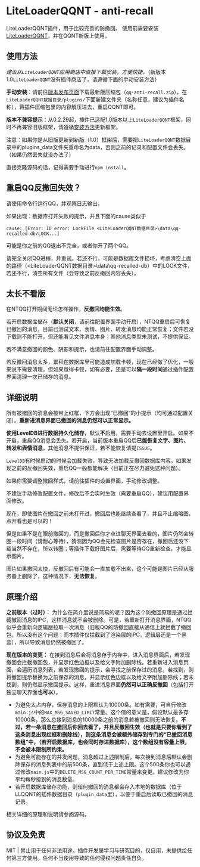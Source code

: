 # LiteLoaderQQNT - anti-recall

LiteLoaderQQNT插件，用于比较完善的防撤回。
使用前需要安装[LiteLoaderQQNT](https://github.com/mo-jinran/LiteLoaderQQNT)，并在QQNT新版上使用。

## 使用方法

*建议从`LiteLoaderQQNT`应用商店中直接下载安装，方便快捷。*（新版本1.0`LiteLoaderQQNT`没有插件商店了，请遵循下面的手动安装方法）

**手动安装**：请前往[版本发布页面](https://github.com/xh321/LiteLoaderQQNT-Anti-Recall/releases)下载最新版压缩包（`qq-anti-recall.zip`），在`LiteLoaderQQNT数据目录/plugins/`下面新建文件夹（名称任意，建议为插件名称），蒋插件压缩包里的内容解压进去，重启QQNT即可。

**版本不兼容提示**：从0.2.29起，插件已适配1.0版本以上`LiteLoaderQQNT`框架，同时不再兼容旧版框架，请遵循[安装方法](https://liteloaderqqnt.github.io/guide/install.html)更新框架。

注意：如果你是从旧版更新到新版（1.0）框架后，需要把`LiteLoaderQQNT`数据目录中的plugins_data文件夹重命名为data，否则之前的记录和配置文件会丢失。（如果仍然丢失就没办法了）



直接克隆源码的话，记得需要手动进行`npm install`。



## 重启QQ反撤回失效？

请使用命令行运行QQ，并观察日志输出。

如果出现：数据库打开失败的提示，并且下面的cause类似于

```
cause: [Error: IO error: LockFile <LiteLoaderQQNT数据目录>\data\qq-recalled-db/LOCK...]
```

可能是你之前的QQ退出不完全，或者你开了两个QQ。

请完全关闭QQ进程，并重试。若还不行，可能是数据库文件损坏，考虑清空上面的路径（<LiteLoaderQQNT数据目录>\data\qq-recalled-db）中的LOCK文件，若还不行，清空所有文件（会导致之前反撤回内容丢失）。



## 太长不看版

在NTQQ打开期间无论怎样操作，**反撤回均能生效**。

若开启数据库储存（**默认关闭**，请前往配置界面手动开启），NTQQ重启后可恢复已撤回的消息，目前已测试文本、表情、图片、转发消息均能正常恢复；文件若没下载则不能打开，但还能看见文件消息本身；其他消息类型未测试，不提供保证。

若不满意撤回的颜色、阴影和提示，也请前往配置界面手动调整。

若反撤回消息太多，累积在数据库里可能造成加载卡顿，现在已经做了优化，一般来说不需要清理，但如果觉得卡顿，如有必要，还是可以**隔一段时间**通过插件配置界面清理一次已储存的消息。

## 详细说明

所有被撤回的消息会被带上红框，下方会出现“已撤回”的小提示（均可通过配置关闭）。**重新进消息界面已撤回的消息仍然可以正常显示。**

**使用LevelDB进行数据持久化储存**，默认**不**启用，需要手动去设置里开启。如果不开启，重启QQ消息会丢失。若开启，当前版本重启QQ后**已能恢复文字、图片、转发和表情消息**，其他消息不提供保证，若不能恢复请提`ISSUE`。

`LevelDB`有时候启动的时候会加载失败，导致无法加载反撤回数据库内容。如果发现之前的反撤回失效，重启QQ一般都能解决（目前正在尽力避免这种问题）。

如果你需要调整撤回样式，请前往插件的设置界面，手动修改调整。

不建议手动修改配置文件，修改后不会实时生效（需要重启QQ），建议用配置界面修改。



现在，即使图片在撤回之前未打开过，撤回后也能继续查看了，并且不止缩略图，点开看也是可以的！

但是如果不是在眼前撤回的，而是撤回后你才点进聊天界面去看的，图片仍然会转圈一段时间（请耐心等待），猜测因为QQ会先检查图片是否存在，撤回后还没下载当然不存在，所以转圈；等插件下载好图片后，需要等待QQ重新检查，才能显示图片。

图片如果撤回太快，反撤回后有可能会一直加载不出来，这个可能是图片已经从服务器上删除了，这种情况下，**无法恢复**。

## 原理介绍

**之前版本（过时）：** 为什么在简介里说是简易的呢？因为这个防撤回原理是通过拦截撤回消息的IPC，这样消息就不会被删除。可是，若重新打开消息界面，NTQQ似乎会重新向逻辑层拉取一次消息（旧版QQ的防撤回直接从通信上就拦截了撤回包，所以没有这个问题；而本插件仅拦截到了渲染层的IPC，逻辑层还是一个黑盒），所以导致消息仍然被撤回了。

**现在版本的变更：** 在接到消息后会将消息存于内存中，进入消息界面后，若发现撤回会拦截撤回包，并显示红色边框以及给文字附加删除线。若重新进入消息页面，会遍历消息列表，若发现撤回的提示，会寻找之前保存过的消息，若找到，则将撤回提示替换为之前保存的消息，并显示红色边框以及给文字附加删除线；若未找到，则仍然显示撤回提示。这样，重进消息界面**仍然可以正确反撤回**（包括打开独立聊天界面**也可以**）。

- 为避免太占内存，保存消息的上限默认为10000条。如有需要，可自行修改`main.js`中的`MAX_MSG_SAVED_LIMIT`常量。这个值的意义是，假设默认最多存10000条，那么总接到消息的10000条之前的消息若被撤回则无法恢复。**不过，若一条消息在撤回后你回去看了，并且反撤回生效（也就是只要你看到了这条消息出现红框和删除线），则这条消息会被额外储存到专门的“已撤回消息数组”中，（若开启数据库，也会同时存进数据库），这个数组没有容量上限，不会被本限制所约束。**
- 为避免可能存在的并发问题，消息超过上述限制后，每次接到消息后默认会删除保存的消息列表中的前500条，直到低于上述上限。这个500条你也可以通过修改`main.js`中的`DELETE_MSG_COUNT_PER_TIME`常量来变更。建议修改为你平均每秒接到的消息数量。
- 若开启数据库储存功能，则任何撤回的消息都会存入本地的数据库（位于LLQQNT的插件数据目录（`plugin_data`里），以便于重启后读取已撤回的消息记录。

相关详细的原理和说明请参阅源码。

## 协议及免责

MIT | 禁止用于任何非法用途，插件开发属学习与研究目的，仅自用，未提供给任何第三方使用。任何不当使用导致的任何侵权问题责任自负。
